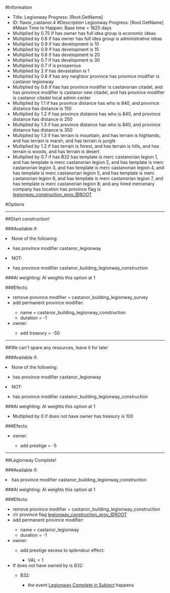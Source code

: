 #Information
 - Title: Legionway Progress: [Root.GetName]
 - ID: flavor_castanor.4
#Description
Legionway Progress: [Root.GetName]
#Mean Time to Happen:
Base time = 1825 days
 - Multiplied by 0.75 if has owner has full idea group is economic ideas
 - Multiplied by 0.8 if has owner has full idea group is administrative ideas
 - Multiplied by 0.9 if has development is 10
 - Multiplied by 0.9 if has development is 15
 - Multiplied by 0.8 if has development is 20
 - Multiplied by 0.7 if has development is 30
 - Multiplied by 0.7 if is prosperous
 - Multiplied by 2 if has devastation is 1
 - Multiplied by 0.8 if has any neighbor province has province modifier is castanor legionway
 - Multiplied by 0.8 if has has province modifier is castanorian citadel, and has province modifier is castanor new citadel, and has province modifier is castanor citadel local admin center
 - Multiplied by 1.1 if has province distance has who is 840, and province distance has distance is 150
 - Multiplied by 1.2 if has province distance has who is 840, and province distance has distance is 250
 - Multiplied by 1.3 if has province distance has who is 840, and province distance has distance is 350
 - Multiplied by 1.3 if has terrain is mountain, and has terrain is highlands, and has terrain is marsh, and has terrain is jungle
 - Multiplied by 1.2 if has terrain is forest, and has terrain is hills, and has terrain is woods, and has terrain is desert
 - Multiplied by 0.7 if has B32 has template is merc castanorian legion 1, and has template is merc castanorian legion 2, and has template is merc castanorian legion 3, and has template is merc castanorian legion 4, and has template is merc castanorian legion 5, and has template is merc castanorian legion 6, and has template is merc castanorian legion 7, and has template is merc castanorian legion 8; and any hired mercenary company has location has province flag is [legionway_construction_prov_@ROOT](../flags/legionway_construction_prov_root.md)

#Options

___
##Start construction!

###Available if:
<li>None of the following:</li><ul><li>has province modifier castanor_legionway</li></ul><li>NOT:</li><ul><li>has province modifier castanor_building_legionway_construction</li></ul>

###AI weighting:
AI weights this option at 1


###Efects:<ul><li>remove province modifier = castanor_building_legionway_survey</li><li>add permanent province modifier:</li><ul><li>name = castanor_building_legionway_construction</li><li>duration = -1</li></ul><li>owner:</li><ul><li>add treasury = -50</li></ul></ul>

___
##We can't spare any resources, leave it for later

###Available if:
<li>None of the following:</li><ul><li>has province modifier castanor_legionway</li></ul><li>NOT:</li><ul><li>has province modifier castanor_building_legionway_construction</li></ul>

###AI weighting:
AI weights this option at 1
 - Multiplied by 0 if does not have owner has treasury is 100


###Efects:<ul><li>owner:</li><ul><li>add prestige = -5</li></ul></ul>

___
##Legionway Complete!

###Available if:
<li>has province modifier castanor_building_legionway_construction</li>

###AI weighting:
AI weights this option at 1


###Efects:<ul><li>remove province modifier = castanor_building_legionway_construction</li><li>clr province flag [legionway_construction_prov_@ROOT](../flags/legionway_construction_prov_root.md)</li><li>add permanent province modifier:</li><ul><li>name = castanor_legionway</li><li>duration = -1</li></ul><li>owner:</li><ul><li>add prestige excess to splendour effect:</li><ul><li>VAL = 1</li></ul></ul><li>If does not have owned by is B32:</li><ul><li>B32:</li><ul><li>the event [Legionway Complete in Subject](../events/legionway_complete_in_subject.md) happens</li></ul></ul></ul>
